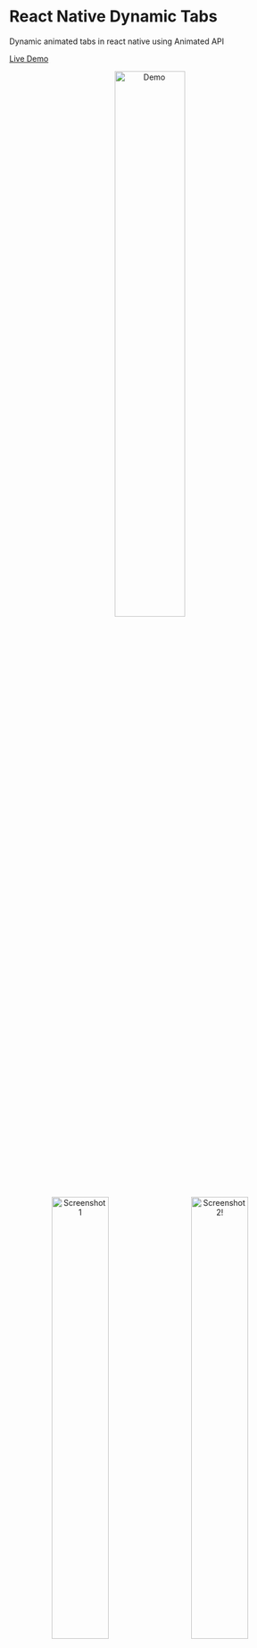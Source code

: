 # React Native Dynamic Tabs
Dynamic animated tabs in react native using Animated API

[Live Demo](https://expo.io/@iarman/RN-Animated-Tabs)

<p align="center">
  <img src="https://user-images.githubusercontent.com/40450695/120893707-37194700-c632-11eb-8916-982f9269d00e.gif" alt="Demo" width="50%" />
</p>
<br />
<br />
<p align="center">
  <img src="https://user-images.githubusercontent.com/40450695/120893616-d853cd80-c631-11eb-8a71-aca55d23a08a.png" alt="Screenshot 1" width="45%" />
  &nbsp;&nbsp;&nbsp;&nbsp;
   <img src="https://user-images.githubusercontent.com/40450695/120893635-f28dab80-c631-11eb-9c61-c5a3f5e74971.png" alt="Screenshot 2!" width="45%" />
</p>
